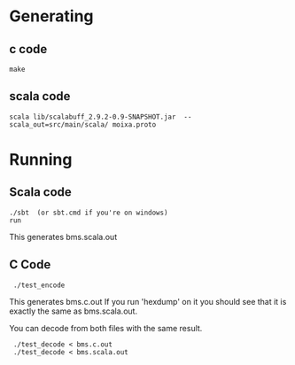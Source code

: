 
# Generating 

## c code

    make

## scala code

    scala lib/scalabuff_2.9.2-0.9-SNAPSHOT.jar  --scala_out=src/main/scala/ moixa.proto

# Running

## Scala code

    ./sbt  (or sbt.cmd if you're on windows)
    run
    
This generates bms.scala.out    
    
## C Code

     ./test_encode

This generates bms.c.out  If you run 'hexdump' on it you should see that it is exactly
the same as bms.scala.out.

You can decode from both files with the same result.

     ./test_decode < bms.c.out
     ./test_decode < bms.scala.out

     
    
    
